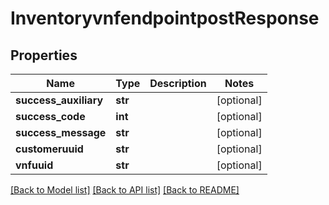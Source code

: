 # InventoryvnfendpointpostResponse

## Properties
Name | Type | Description | Notes
------------ | ------------- | ------------- | -------------
**success_auxiliary** | **str** |  | [optional] 
**success_code** | **int** |  | [optional] 
**success_message** | **str** |  | [optional] 
**customeruuid** | **str** |  | [optional] 
**vnfuuid** | **str** |  | [optional] 

[[Back to Model list]](../README.md#documentation-for-models) [[Back to API list]](../README.md#documentation-for-api-endpoints) [[Back to README]](../README.md)



